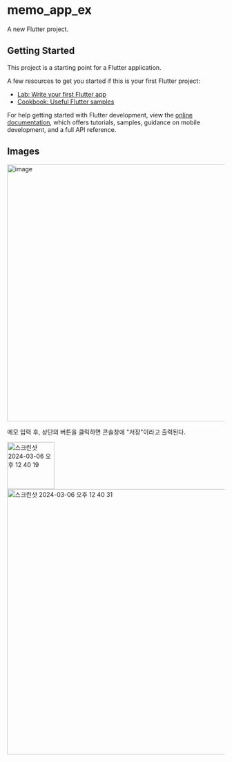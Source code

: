 # memo_app_ex

A new Flutter project.

## Getting Started

This project is a starting point for a Flutter application.

A few resources to get you started if this is your first Flutter project:

- [Lab: Write your first Flutter app](https://docs.flutter.dev/get-started/codelab)
- [Cookbook: Useful Flutter samples](https://docs.flutter.dev/cookbook)

For help getting started with Flutter development, view the
[online documentation](https://docs.flutter.dev/), which offers tutorials,
samples, guidance on mobile development, and a full API reference.

## Images

<img width="595" alt="image" src="https://github.com/NalaJang/flutter_study/assets/73895803/10736c00-db6e-4bdb-a132-c954b7f25b7a">

메모 입력 후, 상단의 버튼을 클릭하면 콘솔창에 "저장"이라고 출력된다.

<img width="109" alt="스크린샷 2024-03-06 오후 12 40 19" src="https://github.com/NalaJang/flutter_study/assets/73895803/5c32c82c-559d-4ce1-bbe2-d16f17b43740">

<img width="615" alt="스크린샷 2024-03-06 오후 12 40 31" src="https://github.com/NalaJang/flutter_study/assets/73895803/60588911-7363-4a07-8ba5-2ca2a04b5074">

